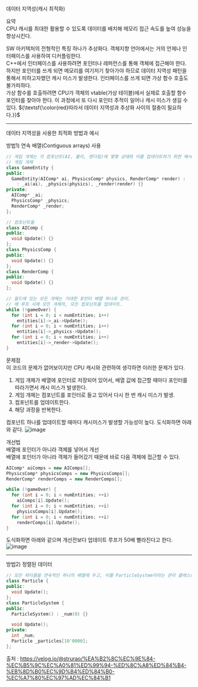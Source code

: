 데이터 지역성(캐시 최적화)<br/>

요약<br/>
CPU 캐시를 최대한 활용할 수 있도록 데이터를 배치해 메모리 접근 속도를 높여 성능을 향상시킨다.<br/>

SW 아키텍처의 전형적인 특징 하나가 추상화다. 객체지향 언어에서는 거의 언제나 인터페이스를 사용하여 디커플링한다.<br/>
C++에서 인터페이스를 사용하려면 포인터나 레퍼런스를 통해 객체에 접근해야 한다.<br/> 
하지만 포인터를 쓰게 되면 메모리를 여기저기 찾아가야 하므로 데이터 지역성 패턴을 통해서 피하고자했던 캐시 미스가 발생한다. 인터페이스를 쓰게 되면 가상 함수 호출도 불가피하다. <br/>
가상 함수를 호출하려면 CPU가 객체의 vtable(가상 테이블)에서 실제로 호출할 함수 포인터를 찾아야 한다. 이 과정에서 또 다시 포인터 추적이 일어나 캐시 미스가 생길 수 있다.
${\textsf{\color{red}따라서 데이터 지역성과 추상화 사이의 절충이 필요하다.}}$

<hr/>

데이터 지역성을 사용한 최적화 방법과 예시<br/>

방법1) 연속 배열(Contiguous arrays) 사용<br/>

~~~cpp
// 게임 개체는 각 컴포넌트(AI, 물리, 렌더링)에 몇몇 상태와 이를 업데이트하기 위한 메서드가 들어 있다.
// 게임 개체
class GameEntity {
public:
  GameEntity(AIComp* ai, PhysicsComp* physics, RenderComp* render) :
    : _ai(ai), _physics(physics), _render(render) {}
private:
  AIComp* _ai;
  PhysicsComp* _physics;
  RenderComp* _render;
};

// 컴포넌트들
class AIComp {
public:
  void Update() {}
};
class PhysicsComp {
public:
  void Update() {}
};
class RenderComp {
public:
  void Update() {}
};

// 월드에 있는 모든 개체는 거대한 포인터 배열 하나로 관리.
// 매 루프 시에 모든 개체의, 모든 컴포넌트를 업데이트.
while (!gameOver) {
  for (int i = 0; i < numEntities; i++)
    entities[i]->_ai->Update();
  for (int i = 0; i < numEntities; i++)
    entities[i]->_physics->Update();
  for (int i = 0; i < numEntities; i++)
    entities[i]->_render->Update();
}
~~~
문제점<br/>
이 코드의 문제가 없어보이지만 CPU 캐시와 관련하여 생각하면 이러한 문제가 있다.
1. 게임 개체가 배열에 포인터로 저장되어 있어서, 배열 값에 접근할 때마다 포인터를 따라가면서 캐시 미스가 발생한다.
2. 게임 개체는 컴포넌트를 포인터로 들고 있어서 다시 한 번 캐시 미스가 발생.
3. 컴포넌트를 업데이트한다.
4. 해당 과정을 반복한다.

컴포넌트 하나를 업데이트할 때마다 캐시미스가 발생할 가능성이 높다. 도식화하면 아래와 같다.
![image](https://github.com/user-attachments/assets/51725a3c-ae3c-487a-8561-c6bd78c04426)

개선법<br/>
배열에 포인터가 아니라 객체를 넣어서 개선<br/>
배열에 포인터가 아니라 객체가 들어갔기 때문에 바로 다음 객체에 접근할 수 있다.<br/>

~~~cpp
AIComp* aiComps = new AIComps[];
PhysicsComp* physicsComps = new PhysicsComps[];
RenderComp* renderComps = new RenderComps[];

while (!gameOver) {
  for (int i = 0; i < numEntities; ++i)
    aiComps[i].Update();
  for (int i = 0; i < numEntities; ++i)
    physicsComps[i].Update();
  for (int i = 0; i < numEntities; ++i)
    renderComps[i].Update();
}
~~~
도식화하면 아래와 같으며 개선전보다 업데이트 루프가 50배 빨라진다고 한다.
![image](https://github.com/user-attachments/assets/d4ad0975-a4c0-4daf-96c9-fe4a6c84377f)

<hr/>

방법2) 정렬된 데이터
~~~cpp
// 모든 파티클을 연속적인 하나의 배열에 두고, 이를 ParticleSystem이라는 관리 클래스로 래핑.
class Particle {
public:
  void Update();
};
class ParticleSystem {
public:
  ParticleSystem() : _num(0) {}

  void Update();
private:
  int _num;
  Particle _particles[10'0000];
};
~~~

출처 : https://velog.io/@strurao/%EA%B2%8C%EC%9E%84-%EC%B5%9C%EC%A0%81%ED%99%94-%ED%8C%A8%ED%84%B4-%EB%8D%B0%EC%9D%B4%ED%84%B0-%EC%A7%80%EC%97%AD%EC%84%B1






